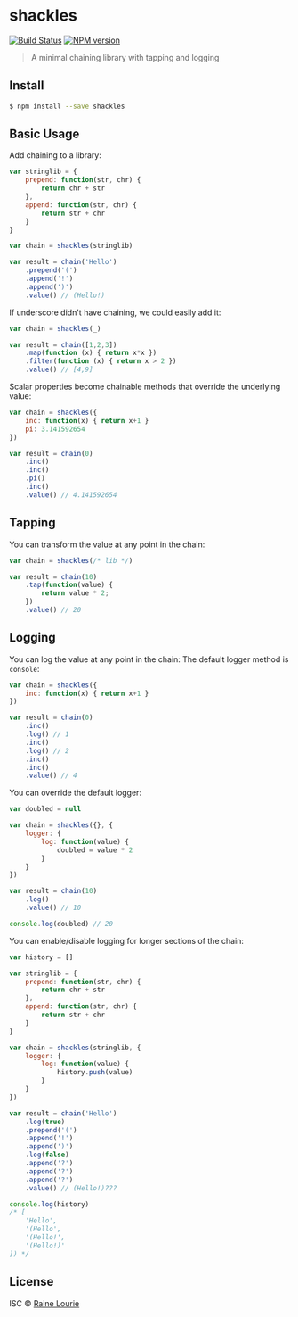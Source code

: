 # shackles
[![Build Status](https://travis-ci.org/metaraine/shackles.svg?branch=master)](https://travis-ci.org/metaraine/shackles)
[![NPM version](https://badge.fury.io/js/shackles.svg)](http://badge.fury.io/js/shackles)

> A minimal chaining library with tapping and logging


## Install

```sh
$ npm install --save shackles
```


## Basic Usage

Add chaining to a library:

```js
var stringlib = {
	prepend: function(str, chr) {
		return chr + str
	},
	append: function(str, chr) {
		return str + chr
	}
}

var chain = shackles(stringlib)

var result = chain('Hello')
	.prepend('(')
	.append('!')
	.append(')')
	.value() // (Hello!)
```

If underscore didn't have chaining, we could easily add it:

```js
var chain = shackles(_)

var result = chain([1,2,3])
	.map(function (x) { return x*x })
	.filter(function (x) { return x > 2 })
	.value() // [4,9]
```

Scalar properties become chainable methods that override the underlying value:

```js
var chain = shackles({
	inc: function(x) { return x+1 }
	pi: 3.141592654
})

var result = chain(0)
	.inc()
	.inc()
	.pi()
	.inc()
	.value() // 4.141592654
```

## Tapping

You can transform the value at any point in the chain:

```js
var chain = shackles(/* lib */)

var result = chain(10)
	.tap(function(value) {
		return value * 2;
	})
	.value() // 20
```

## Logging

You can log the value at any point in the chain:
The default logger method is `console`:

```js
var chain = shackles({
	inc: function(x) { return x+1 }
})

var result = chain(0)
	.inc()
	.log() // 1
	.inc()
	.log() // 2
	.inc()
	.inc()
	.value() // 4
```

You can override the default logger:

```js
var doubled = null

var chain = shackles({}, {
	logger: {
		log: function(value) {
			doubled = value * 2
		}
	}
})

var result = chain(10)
	.log()
	.value() // 10

console.log(doubled) // 20
```

You can enable/disable logging for longer sections of the chain:

```js
var history = []

var stringlib = {
	prepend: function(str, chr) {
		return chr + str
	},
	append: function(str, chr) {
		return str + chr
	}
}

var chain = shackles(stringlib, {
	logger: {
		log: function(value) {
			history.push(value)
		}
	}
})

var result = chain('Hello')
	.log(true)
	.prepend('(')
	.append('!')
	.append(')')
	.log(false)
	.append('?')
	.append('?')
	.append('?')
	.value() // (Hello!)???

console.log(history) 
/* [
	'Hello',
	'(Hello',
	'(Hello!',
	'(Hello!)'
]) */
```

## License

ISC © [Raine Lourie](https://github.com/metaraine)
